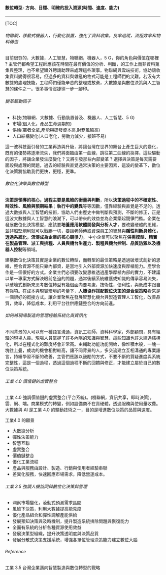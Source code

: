#### 數位轉型- 方向、目標、明確的投入資源(時間、速度、能力)

****

[TOC]

###### 物聯網，移動式機器人，行動化裝置，強化了資料收集，良率追蹤，流程效率和物料傳送

目前很夯的，大數據，人工智慧，物聯網，機器人，5 G，你的角色與價值在哪裡 ? 主管們都希望工程師應該花時間在最有價值的分析、判斷，的工作上而非資料蒐集與整理，也不希望額外聘請助理來處理這些瑣事。物聯網與雲端技術，協助讓收集資料變得很容易，但過多的資料與雜亂的格式可能是工程師們的災難。若沒有大數據的處理技能，工程師們僅能辛苦的整理或放棄，大數據是與數位決策與人工智慧的條件之一。很多事情沒捷徑一步一腳印。

###### 變革驅動因子 

- 科技(物聯網、大數據、行動裝置普及、機器人、人工智慧、5 G)
- 市場(個人化，產品生命週期短)
- 供給(贏者全拿,產能與研發資本高,財務風險高)
- 人口結構變化(人口老化，勞動力減少，接班不易)

這一波科技面引發的工業再造與升級，將讓台灣在世界的舞台上產生巨大的變化，既有的優勢將逐漸流失，我們將面臨由第一曲線，跳往第二曲線的抉擇。這些驅動的因子，將讓企業發生麼變化 ? 又將引發那些內部變革 ?  選擇與決策是每天需要面段與處理的問題，過去的經驗與直覺通常決策的主要因素，這波的變革下，數位化決策將協助我們更快，更穩，更準。

###### 數位化決策與數位轉型

**決策是領導的核心，過程主要是風險的衡量與判斷**，所以**決策過程中的不確定性、時效性、風險與預期結果**；**執行中的變異**等等因數，僅靠經驗與直覺是不足的。透過大數據與人工智慧的技術，協助人們由歷史中做判斷與預測，不斷的修正，正是這波大數據與人工智慧的浪潮下，可以帶來的效益並為企業築起競爭門檻。企業在發展數位化決策模型，應該要**培養應用軟體開發與分析人才**，要改變硬體的思維，並非船堅炮利就可以戰勝一切，要讓老師傅或資深員工的智慧與**隱性判斷具體化，透過系統化，流傳成為企業的核心競爭力**。 中小企業可以聚焦在**供需模型、精實在製品管理、派工與排程、人員與機台生產力、製程與機台控制、品質防禦以及機器人控制**等領域。

建構數位化決策其實是企業的數位轉型，而轉型的最佳策略是透過破壞式創新的思維，整合資源不能只靠內部資，是當地引入外部資源加快速度與厚植能力。產學合作是一個很好的方式。企業主們必須要改變思維透過產學厚植內部的實力，不建議以單一專案方式解決眼前急迫的問題，通常後續系統維護或知識的傳承容易流失，以破壞式創新來思考數位轉型有幾個面向要考慮，技術性，便利性，與低成本跟自有強項。在成本與現實環境的考量下，**人機協作搭配數位決策的混合型策略**看來是一個很好的銜接方式。讓企業聚焦在發展智慧化機台與製造管理人工智化，改善品質，效率，降低成本，利用平台往供應鏈整合的方向前進。

###### 如何將現場製造的管理經驗系統化與資訊化

不同背景的人可以有一種語言溝通，資訊工程師，資料科學家，外部顧問，具有經驗的現場人員。現場人員掌握了許多內隱的知識與智慧，這些知識也許未經過結構化，所以在程式化的難度將會非常高。由輔助功能功能開始，像堆積木般，一塊一塊往上疊，成功的機會相對較高，讓不同背景的人，多交流建立互相溝通的專業語言，持續學習不斷的改善，主管們應該以鼓勵的方式，不要不斷的質疑進度與系統完整性，這是一個過程，透過這個過程不斷的回饋與修正，才能建立屬於自己的數位決策系統。

###### 工業 4.0 價值鏈的虛實整合

工業 4.0 強調價值鏈的虛實整合(平台系統)。(機聯網，資訊共享，即時決策)。雲、網、端。商業模式的轉變，例如設備商不在賣硬體，透過服務與使用量收費。大數據與 AI 是工業 4.0 的驅動技術之一，目的是增進數位決策的品質與速度。

工業4.0 的願景

+ 大數據分析
+ 彈性決策能力
+ 智慧互聯
+ 虛實整合
+ 價值鏈整合
+ 優化工業流程
+ 產品與服務由設計、製造、行銷與使用者經驗串聯
+ 差異化服務，快速回應市場需求，降低營運成本。

###### 工業 3.5 強調人機協同與數位化決策與管理

- 洞察市場變化，滾動式預測需求區間
- 風險下決策，利用大數據提高能見度
- 優化產品組合和彈性調解產能供給
- 發展預知決策與及時機制，提升製造系統排除問題與恢復能力
- 全面有系統的分析各種資源使用效益
- 發展決策型組織，提升決策透明度與決策品質
- 發展分散式決策支援系統，增強各單位管理決策能力建立數位大腦

###### Reference

工業 3.5 台灣企業邁向智慧製造與數位轉型的戰略